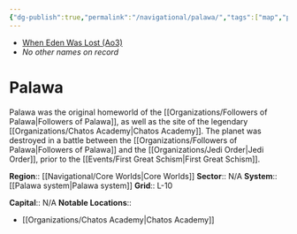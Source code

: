 ```yaml
---
{"dg-publish":true,"permalink":"/navigational/palawa/","tags":["map","planet","core"]}
---
```


- [When Eden Was Lost (Ao3)](https://archiveofourown.org/works/19334440/chapters/45992584)
- *No other names on record*
# Palawa

Palawa was the original homeworld of the [[Organizations/Followers of Palawa\|Followers of Palawa]], as well as the site of the legendary [[Organizations/Chatos Academy\|Chatos Academy]]. The planet was destroyed in a battle between the [[Organizations/Followers of Palawa\|Followers of Palawa]] and the [[Organizations/Jedi Order\|Jedi Order]], prior to the [[Events/First Great Schism\|First Great Schism]]. 

**Region**::  [[Navigational/Core Worlds\|Core Worlds]]
**Sector**::  N/A
**System**::  [[Palawa system\|Palawa system]]
**Grid**::  L-10

**Capital**::  N/A
**Notable Locations**::
- [[Organizations/Chatos Academy\|Chatos Academy]]
